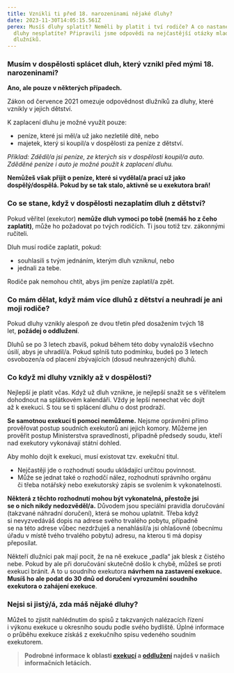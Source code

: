 ```yaml
---
title: Vznikli ti před 18. narozeninami nějaké dluhy?
date: 2023-11-30T14:05:15.561Z
perex: Musíš dluhy splatit? Neměli by platit i tví rodiče? A co nastane, když
  dluhy nesplatíte? Připravili jsme odpovědi na nejčastější otázky mladých
  dlužníků.
---
```

### Musím v dospělosti splácet dluh, který vznikl před mými 18. narozeninami?

**Ano, ale pouze v některých případech.**

Zákon od července 2021 omezuje odpovědnost dlužníků za dluhy, které vznikly v jejich dětství.

K zaplacení dluhu je možné využít pouze:

* peníze, které jsi měl/a už jako nezletilé dítě, nebo
* majetek, který si koupil/a v dospělosti za peníze z dětství.

*Příklad: Zdědil/a jsi peníze, ze kterých sis v dospělosti koupil/a auto. Zděděné peníze i auto je možné použít k zaplacení dluhu.*

**Nemůžeš však přijít o peníze, které si vydělal/a prací už jako dospělý/dospělá. Pokud by se tak stalo, aktivně se u exekutora braň!**

### Co se stane, když v dospělosti nezaplatím dluh z dětství?

Pokud věřitel (exekutor) **nemůže dluh vymoci po tobě (nemáš ho z čeho zaplatit)**, může ho požadovat po tvých rodičích. Ti jsou totiž tzv. zákonnými ručiteli.

Dluh musí rodiče zaplatit, pokud:

* souhlasili s tvým jednáním, kterým dluh vzniknul, nebo
* jednali za tebe.

Rodiče pak nemohou chtít, abys jim peníze zaplatil/a zpět.

### Co mám dělat, když mám více dluhů z dětství a neuhradí je ani moji rodiče?

Pokud dluhy vznikly alespoň ze dvou třetin před dosažením tvých 18 let, **požádej o oddlužení**.

Dluhů se po 3 letech zbavíš, pokud během této doby vynaložíš všechno úsilí, abys je uhradil/a. Pokud splníš tuto podmínku, budeš po 3 letech osvobozen/a od placení zbývajících (dosud neuhrazených) dluhů.

### Co když mi dluhy vznikly až v dospělosti? 

Nejlepší je platit včas. Když už dluh vznikne, je nejlepší snažit se s věřitelem dohodnout na splátkovém kalendáři. Vždy je lepší nenechat věc dojít až k exekuci. S tou se ti splácení dluhu o dost prodraží.

**Se samotnou exekucí ti pomoci nemůžeme.** Nejsme oprávněni přímo prověřovat postup soudních exekutorů ani jejich komory. Můžeme jen prověřit postup Ministerstva spravedlnosti, případně předsedy soudu, kteří nad exekutory vykonávají státní dohled.

Aby mohlo dojít k exekuci, musí existovat tzv. exekuční titul.

* Nejčastěji jde o rozhodnutí soudu ukládající určitou povinnost.
* Může se jednat také o rozhodčí nález, rozhodnutí správního orgánu či třeba notářský nebo exekutorský zápis se svolením k vykonatelnosti.

**Některá z těchto rozhodnutí mohou být vykonatelná, přestože jsi se o nich nikdy nedozvěděl/a.** Důvodem jsou speciální pravidla doručování (takzvané náhradní doručení), která se mohou uplatnit. Třeba když si nevyzvedáváš dopis na adrese svého trvalého pobytu, případně se na této adrese vůbec nezdržuješ a nenahlásil/a jsi ohlašovně (obecnímu úřadu v místě tvého trvalého pobytu) adresu, na kterou ti má dopisy přeposílat.

Někteří dlužníci pak mají pocit, že na ně exekuce „padla“ jak blesk z čistého nebe. Pokud by ale při doručování skutečně došlo k chybě, můžeš se proti exekuci bránit. A to u soudního exekutora **návrhem na zastavení exekuce. Musíš ho ale podat do 30 dnů od doručení vyrozumění soudního exekutora o zahájení exekuce**.

### **Nejsi si jistý/á, zda máš nějaké dluhy?** 

Můžeš to zjistit nahlédnutím do spisů z takzvaných nalézacích řízení i výkonu exekuce u okresního soudu podle svého bydliště. Úplné informace o průběhu exekuce získáš z exekučního spisu vedeného soudním exekutorem.

> **Podrobné informace k oblasti [exekucí](https://www.ochrance.cz/letaky/exekuce/exekuce.pdf) a [oddlužení](https://www.ochrance.cz/letaky/oddluzeni-i/oddluzeni-i.pdf) najdeš v našich informačních letácích.**